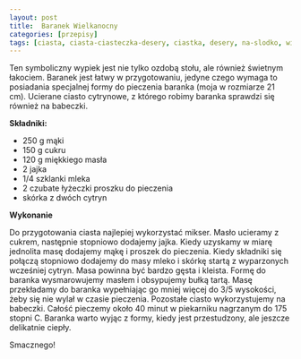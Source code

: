 ```yaml
---
layout: post
title:  Baranek Wielkanocny
categories: [przepisy]
tags: [ciasta, ciasta-ciasteczka-desery, ciastka, desery, na-slodko, wielkanoc]
---
```

Ten symboliczny wypiek jest nie tylko ozdobą stołu, ale również świetnym łakociem. Baranek jest łatwy w przygotowaniu, jedyne czego wymaga to posiadania specjalnej formy do pieczenia baranka (moja w rozmiarze 21 cm). Ucierane ciasto cytrynowe, z którego robimy baranka sprawdzi się również na babeczki.

**Składniki:**
* 250 g mąki
* 150 g cukru
* 120 g miękkiego masła
* 2 jajka
* 1/4 szklanki mleka
* 2 czubate łyżeczki proszku do pieczenia
* skórka z dwóch cytryn

**Wykonanie**

Do przygotowania ciasta najlepiej wykorzystać mikser. Masło ucieramy z cukrem, następnie stopniowo dodajemy jajka. Kiedy uzyskamy w miarę jednolita masę dodajemy mąkę i proszek do pieczenia. Kiedy składniki się połączą stopniowo dodajemy do masy mleko i skórkę startą z wyparzonych wcześniej cytryn. Masa powinna być bardzo gęsta i kleista. Formę do baranka wysmarowujemy masłem i obsypujemy bułką tartą. Masę przekładamy do baranka wypełniając go mniej więcej do 3/5 wysokości, żeby się nie wylał w czasie pieczenia. Pozostałe ciasto wykorzystujemy na babeczki. Całość pieczemy około 40 minut w piekarniku nagrzanym do 175 stopni C. Baranka warto wyjąc z formy, kiedy jest przestudzony, ale jeszcze delikatnie ciepły.

Smacznego!
    